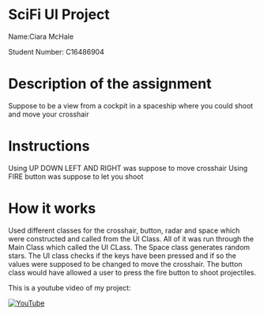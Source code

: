 # SciFi UI Project

Name:Ciara McHale

Student Number: C16486904

# Description of the assignment
Suppose to be a view from a cockpit in a spaceship where you could shoot and move your crosshair

# Instructions
Using UP DOWN LEFT AND RIGHT was suppose to move crosshair
Using FIRE button was suppose to let you shoot

# How it works
Used different classes for the crosshair, button, radar and space which were constructed and called from the UI Class. All of it was run through the Main Class which called the UI CLass. The Space class generates random stars. The UI class checks if the keys have been pressed and if so the values were supposed to be changed to move the crosshair. The button class would have allowed a user to press the fire button to shoot projectiles.

This is a youtube video of my project:

[![YouTube](https://www.youtube.com/upload_thumbnail?v=O0GZdRceZRs&t=hqdefault&ts=1556683332400)](https://www.youtube.com/watch?v=O0GZdRceZRs&feature=youtu.be)



